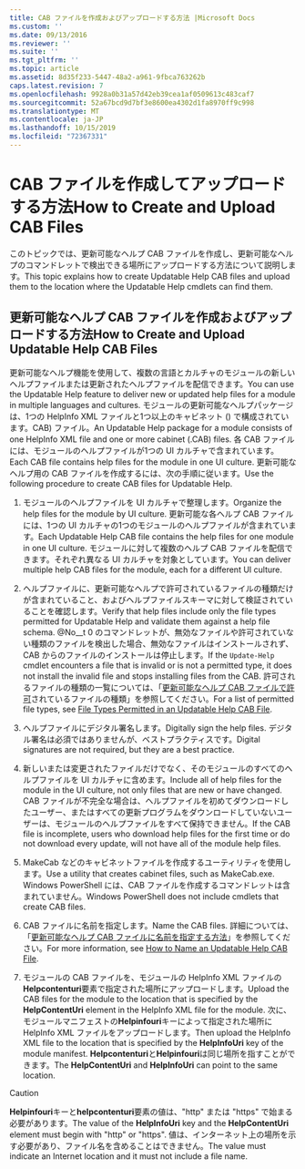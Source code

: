 ```yaml
---
title: CAB ファイルを作成およびアップロードする方法 |Microsoft Docs
ms.custom: ''
ms.date: 09/13/2016
ms.reviewer: ''
ms.suite: ''
ms.tgt_pltfrm: ''
ms.topic: article
ms.assetid: 8d35f233-5447-48a2-a961-9fbca763262b
caps.latest.revision: 7
ms.openlocfilehash: 9928a0b31a57d42eb39cea1af0509613c483caf7
ms.sourcegitcommit: 52a67bcd9d7bf3e8600ea4302d1fa8970ff9c998
ms.translationtype: MT
ms.contentlocale: ja-JP
ms.lasthandoff: 10/15/2019
ms.locfileid: "72367331"
---
```

# <a name="how-to-create-and-upload-cab-files"></a><span data-ttu-id="a8cfb-102">CAB ファイルを作成してアップロードする方法</span><span class="sxs-lookup"><span data-stu-id="a8cfb-102">How to Create and Upload CAB Files</span></span>

<span data-ttu-id="a8cfb-103">このトピックでは、更新可能なヘルプ CAB ファイルを作成し、更新可能なヘルプのコマンドレットで検出できる場所にアップロードする方法について説明します。</span><span class="sxs-lookup"><span data-stu-id="a8cfb-103">This topic explains how to create Updatable Help CAB files and upload them to the location where the Updatable Help cmdlets can find them.</span></span>

## <a name="how-to-create-and-upload-updatable-help-cab-files"></a><span data-ttu-id="a8cfb-104">更新可能なヘルプ CAB ファイルを作成およびアップロードする方法</span><span class="sxs-lookup"><span data-stu-id="a8cfb-104">How to Create and Upload Updatable Help CAB Files</span></span>

<span data-ttu-id="a8cfb-105">更新可能なヘルプ機能を使用して、複数の言語とカルチャのモジュールの新しいヘルプファイルまたは更新されたヘルプファイルを配信できます。</span><span class="sxs-lookup"><span data-stu-id="a8cfb-105">You can use the Updatable Help feature to deliver new or updated help files for a module in multiple languages and cultures.</span></span> <span data-ttu-id="a8cfb-106">モジュールの更新可能なヘルプパッケージは、1つの HelpInfo XML ファイルと1つ以上のキャビネット () で構成されています。CAB) ファイル。</span><span class="sxs-lookup"><span data-stu-id="a8cfb-106">An Updatable Help package for a module consists of one HelpInfo XML file and one or more cabinet (.CAB) files.</span></span> <span data-ttu-id="a8cfb-107">各 CAB ファイルには、モジュールのヘルプファイルが1つの UI カルチャで含まれています。</span><span class="sxs-lookup"><span data-stu-id="a8cfb-107">Each CAB file contains help files for the module in one UI culture.</span></span> <span data-ttu-id="a8cfb-108">更新可能なヘルプ用の CAB ファイルを作成するには、次の手順に従います。</span><span class="sxs-lookup"><span data-stu-id="a8cfb-108">Use the following procedure to create CAB files for Updatable Help.</span></span>

1. <span data-ttu-id="a8cfb-109">モジュールのヘルプファイルを UI カルチャで整理します。</span><span class="sxs-lookup"><span data-stu-id="a8cfb-109">Organize the help files for the module by UI culture.</span></span> <span data-ttu-id="a8cfb-110">更新可能な各ヘルプ CAB ファイルには、1つの UI カルチャの1つのモジュールのヘルプファイルが含まれています。</span><span class="sxs-lookup"><span data-stu-id="a8cfb-110">Each Updatable Help CAB file contains the help files for one module in one UI culture.</span></span> <span data-ttu-id="a8cfb-111">モジュールに対して複数のヘルプ CAB ファイルを配信できます。それぞれ異なる UI カルチャを対象としています。</span><span class="sxs-lookup"><span data-stu-id="a8cfb-111">You can deliver multiple help CAB files for the module, each for a different UI culture.</span></span>

2. <span data-ttu-id="a8cfb-112">ヘルプファイルに、更新可能なヘルプで許可されているファイルの種類だけが含まれていること、およびヘルプファイルスキーマに対して検証されていることを確認します。</span><span class="sxs-lookup"><span data-stu-id="a8cfb-112">Verify that help files include only the file types permitted for Updatable Help and validate them against a help file schema.</span></span> <span data-ttu-id="a8cfb-113">@No__t 0 のコマンドレットが、無効なファイルや許可されていない種類のファイルを検出した場合、無効なファイルはインストールされず、CAB からのファイルのインストールは停止します。</span><span class="sxs-lookup"><span data-stu-id="a8cfb-113">If the `Update-Help` cmdlet encounters a file that is invalid or is not a permitted type, it does not install the invalid file and stops installing files from the CAB.</span></span> <span data-ttu-id="a8cfb-114">許可されるファイルの種類の一覧については、「[更新可能なヘルプ CAB ファイルで許可](./file-types-permitted-in-an-updatable-help-cab-file.md)されているファイルの種類」を参照してください。</span><span class="sxs-lookup"><span data-stu-id="a8cfb-114">For a list of permitted file types, see [File Types Permitted in an Updatable Help CAB File](./file-types-permitted-in-an-updatable-help-cab-file.md).</span></span>

3. <span data-ttu-id="a8cfb-115">ヘルプファイルにデジタル署名します。</span><span class="sxs-lookup"><span data-stu-id="a8cfb-115">Digitally sign the help files.</span></span> <span data-ttu-id="a8cfb-116">デジタル署名は必須ではありませんが、ベストプラクティスです。</span><span class="sxs-lookup"><span data-stu-id="a8cfb-116">Digital signatures are not required, but they are a best practice.</span></span>

4. <span data-ttu-id="a8cfb-117">新しいまたは変更されたファイルだけでなく、そのモジュールのすべてのヘルプファイルを UI カルチャに含めます。</span><span class="sxs-lookup"><span data-stu-id="a8cfb-117">Include all of help files for the module in the UI culture, not only files that are new or have changed.</span></span> <span data-ttu-id="a8cfb-118">CAB ファイルが不完全な場合は、ヘルプファイルを初めてダウンロードしたユーザー、またはすべての更新プログラムをダウンロードしていないユーザーは、モジュールのヘルプファイルをすべて保持できません。</span><span class="sxs-lookup"><span data-stu-id="a8cfb-118">If the CAB file is incomplete, users who download help files for the first time or do not download every update, will not have all of the module help files.</span></span>

5. <span data-ttu-id="a8cfb-119">MakeCab などのキャビネットファイルを作成するユーティリティを使用します。</span><span class="sxs-lookup"><span data-stu-id="a8cfb-119">Use a utility that creates cabinet files, such as MakeCab.exe.</span></span> <span data-ttu-id="a8cfb-120">Windows PowerShell には、CAB ファイルを作成するコマンドレットは含まれていません。</span><span class="sxs-lookup"><span data-stu-id="a8cfb-120">Windows PowerShell does not include cmdlets that create CAB files.</span></span>

6. <span data-ttu-id="a8cfb-121">CAB ファイルに名前を指定します。</span><span class="sxs-lookup"><span data-stu-id="a8cfb-121">Name the CAB files.</span></span> <span data-ttu-id="a8cfb-122">詳細については、「[更新可能なヘルプ CAB ファイルに名前を指定する方法](./how-to-name-an-updatable-help-cab-file.md)」を参照してください。</span><span class="sxs-lookup"><span data-stu-id="a8cfb-122">For more information, see [How to Name an Updatable Help CAB File](./how-to-name-an-updatable-help-cab-file.md).</span></span>

7. <span data-ttu-id="a8cfb-123">モジュールの CAB ファイルを、モジュールの HelpInfo XML ファイルの**Helpcontenturi**要素で指定された場所にアップロードします。</span><span class="sxs-lookup"><span data-stu-id="a8cfb-123">Upload the CAB files for the module to the location that is specified by the **HelpContentUri** element in the HelpInfo XML file for the module.</span></span> <span data-ttu-id="a8cfb-124">次に、モジュールマニフェストの**Helpinfouri**キーによって指定された場所に HelpInfo XML ファイルをアップロードします。</span><span class="sxs-lookup"><span data-stu-id="a8cfb-124">Then upload the HelpInfo XML file to the location that is specified by the **HelpInfoUri** key of the module manifest.</span></span> <span data-ttu-id="a8cfb-125">**Helpcontenturi**と**Helpinfouri**は同じ場所を指すことができます。</span><span class="sxs-lookup"><span data-stu-id="a8cfb-125">The **HelpContentUri** and **HelpInfoUri** can point to the same location.</span></span>

> [!CAUTION]
> <span data-ttu-id="a8cfb-126">**Helpinfouri**キーと**helpcontenturi**要素の値は、"http" または "https" で始まる必要があります。</span><span class="sxs-lookup"><span data-stu-id="a8cfb-126">The value of the **HelpInfoUri** key and the **HelpContentUri** element must begin with "http" or "https".</span></span> <span data-ttu-id="a8cfb-127">値は、インターネット上の場所を示す必要があり、ファイル名を含めることはできません。</span><span class="sxs-lookup"><span data-stu-id="a8cfb-127">The value must indicate an Internet location and it must not include a file name.</span></span>